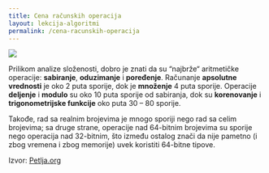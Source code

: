 ```yaml
---
title: Cena računskih operacija
layout: lekcija-algoritmi
permalink: /cena-racunskih-operacija
---
```


![](https://i1.wp.com/www.complexsql.com/wp-content/uploads/2017/03/Arithmatic-Operators.png?resize=564%2C381)

Prilikom analize složenosti, dobro je znati da su “najbrže“ aritmetičke operacije: **sabiranje**, **oduzimanje** i **poređenje**. Računanje **apsolutne vrednosti** je oko 2 puta sporije, dok je **množenje** 4 puta sporije. Operacije **deljenje** i **modulo** su oko 10 puta sporije od sabiranja, dok su **korenovanje** i **trigonometrijske funkcije** oko puta 30 – 80 sporije.

Takođe, rad sa realnim brojevima je mnogo sporiji nego rad sa celim brojevima; sa druge strane, operacije nad 64-bitnim brojevima su sporije nego operacija nad 32-bitnim, što između ostalog znači da nije pametno (i zbog vremena i zbog memorije) uvek koristiti 64-bitne tipove.

Izvor: [Petlja.org](https://petlja.org/BubbleBee/r/Lectures/matematicki-algoritmi-1)
